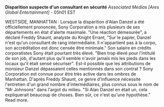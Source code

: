 ﻿**Disparition suspecte d'un consultant en sécurité**
*Associated Medias [Ares Global Entertainment]* - 05h01 EST

WESTSIDE, MANHATTAN : Lorsque la disparition d'Alan Danzel a été officiellement prononcée, Sony Corporation a mis plusieurs de ses départements en état d'alerte maximale. "Une réaction démesurée", a déclaré Freddy Shaunt, analyste du Knight Errant, "Sur le papier, Danzel n'est qu'un consultant de rang intermédiaire. Il n'appartient pas à la corpo, son accréditation est donc censée être minimale."
Son salaire en crédits corporatistes Sony était pourtant très élevé. "Bien trop élevé pour l'intitulé de son job, d'autant plus qu'il semble n'avoir jamais mis les pieds dans les locaux qu'il était sensé sécuriser". Est-il possible que les attributions de monsieur Danzel dépassaient celles mentionnés dans son contrat ? Sony Corporation est connue pour être très active dans les ombres de Manhattan. D'après Freddy Shaunt, ce genre d'influence nécessite l'entretien d'un grand nombre d'intermédiaires, plus connus sous le nom de "Mr Johnsons" dans l'argot du milieu. "Si Alan Danzel en était un, cela expliquerait beaucoup de choses. Bien sûr, ce n'est qu'une hypothèse." Read more.

